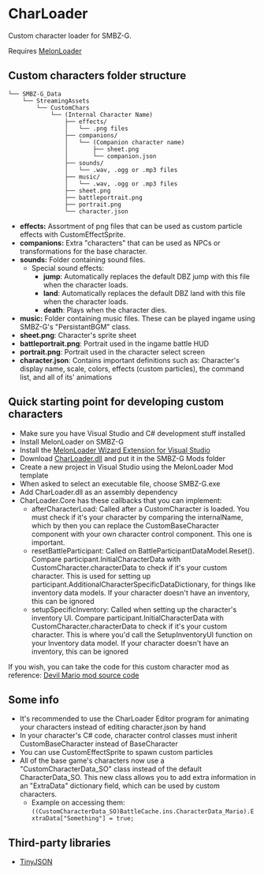 # CharLoader

Custom character loader for SMBZ-G.

Requires [MelonLoader](https://github.com/LavaGang/MelonLoader/releases)

## Custom characters folder structure
```
└── SMBZ-G_Data
    └── StreamingAssets
        └── CustomChars
            └── (Internal Character Name)
                ├── effects/
                │   └── .png files
                ├── companions/
                │   └── (Companion character name)
                │       ├── sheet.png
                │       └── companion.json
                ├── sounds/
                │   └── .wav, .ogg or .mp3 files
                ├── music/
                │   └── .wav, .ogg or .mp3 files
                ├── sheet.png
                ├── battleportrait.png
                ├── portrait.png
                └── character.json
```

* **effects:** Assortment of png files that can be used as custom particle effects with CustomEffectSprite.
* **companions:** Extra "characters" that can be used as NPCs or transformations for the base character.
* **sounds:** Folder containing sound files.
  * Special sound effects:
    * **jump**: Automatically replaces the default DBZ jump with this file when the character loads.
    * **land**: Automatically replaces the default DBZ land with this file when the character loads.
    * **death**: Plays when the character dies.
* **music:** Folder containing music files. These can be played ingame using SMBZ-G's "PersistantBGM" class.
* **sheet.png**: Character's sprite sheet
* **battleportrait.png**: Portrait used in the ingame battle HUD
* **portrait.png**: Portrait used in the character select screen
* **character.json**: Contains important definitions such as: Character's display name, scale, colors, effects (custom particles), the command list, and all of its' animations

## Quick starting point for developing custom characters

* Make sure you have Visual Studio and C# development stuff installed
* Install MelonLoader on SMBZ-G
* Install the [MelonLoader Wizard Extension for Visual Studio](https://github.com/TrevTV/MelonLoader.VSWizard/releases)
* Download [CharLoader.dll](https://github.com/headshot2017/smbzg-charloader/releases) and put it in the SMBZ-G Mods folder
* Create a new project in Visual Studio using the MelonLoader Mod template
* When asked to select an executable file, choose SMBZ-G.exe
* Add CharLoader.dll as an assembly dependency
* CharLoader.Core has these callbacks that you can implement:
  * afterCharacterLoad: Called after a CustomCharacter is loaded. You must check if it's your character by comparing the internalName, which by then you can replace the CustomBaseCharacter component with your own character control component. This one is important.
  * resetBattleParticipant: Called on BattleParticipantDataModel.Reset(). Compare participant.InitialCharacterData with CustomCharacter.characterData to check if it's your custom character. This is used for setting up participant.AdditionalCharacterSpecificDataDictionary, for things like inventory data models. If your character doesn't have an inventory, this can be ignored
  * setupSpecificInventory: Called when setting up the character's inventory UI. Compare participant.InitialCharacterData with CustomCharacter.characterData to check if it's your custom character. This is where you'd call the SetupInventoryUI function on your Inventory data model. If your character doesn't have an inventory, this can be ignored

If you wish, you can take the code for this custom character mod as reference: [Devil Mario mod source code](https://github.com/headshot2017/smbzg-devilmario)

## Some info

* It's recommended to use the CharLoader Editor program for animating your characters instead of editing character.json by hand
* In your character's C# code, character control classes must inherit CustomBaseCharacter instead of BaseCharacter
* You can use CustomEffectSprite to spawn custom particles
* All of the base game's characters now use a "CustomCharacterData_SO" class instead of the default CharacterData_SO. This new class allows you to add extra information in an "ExtraData" dictionary field, which can be used by custom characters.
  * Example on accessing them: `((CustomCharacterData_SO)BattleCache.ins.CharacterData_Mario).ExtraData["Something"] = true;`

## Third-party libraries

* [TinyJSON](https://github.com/pbhogan/TinyJSON)
